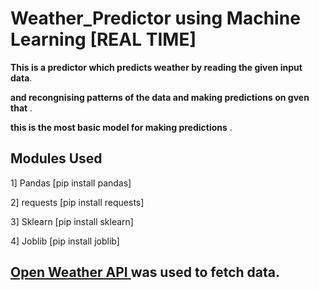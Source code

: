 # Weather_Predictor using Machine Learning [REAL TIME]

**This is a predictor which predicts weather by reading the given input data**.

**and recongnising patterns of the data and making predictions on gven that** .

**this is the most basic model for making predictions** .

## Modules Used
1] Pandas  [pip install pandas]

2] requests [pip install requests]

3] Sklearn [pip install sklearn]

4] Joblib [pip install joblib]

## <a href='https://openweathermap.org/api'>Open Weather API </a> was used to fetch data.
 
